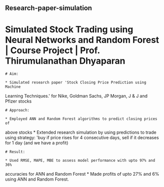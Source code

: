 ## Research-paper-simulation
# Simulated Stock Trading using Neural Networks and Random Forest | Course Project | Prof. Thirumulanathan Dhyaparan

    # Aim:

    * Simulated research paper 'Stock Closing Price Prediction using Machine
Learning Techniques.' for Nike, Goldman Sachs, JP Morgan, J & J and
Pfizer stocks

    # Approach:

    * Employed ANN and Random Forest algorithms to predict closing prices of
above stocks
    * Extended research simulation by using predictions to trade using
strategy: 'buy if price rises for 4 consecutive days, sell if it
decreases for 1 day (and we have a profit)

    # Result:

    * Used RMSE, MAPE, MBE to assess model performance with upto 97% and 36%
accuracies for ANN and Random Forest
    * Made profits of upto 27% and 6% using ANN and Random Forest.
